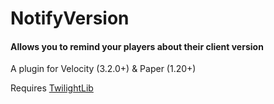 # NotifyVersion
#### Allows you to remind your players about their client version

A plugin for Velocity (3.2.0+) & Paper (1.20+)

Requires [TwilightLib](https://github.com/TwlghtDrgn/TwilightLib)
